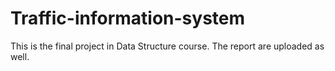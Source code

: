 # Traffic-information-system  
This is the final project in Data Structure course. The report are uploaded as well.

